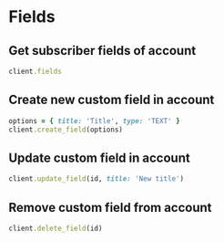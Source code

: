 # Fields

## Get subscriber fields of account

```ruby
client.fields
```

## Create new custom field in account

```ruby
options = { title: 'Title', type: 'TEXT' }
client.create_field(options)
```

## Update custom field in account

```ruby
client.update_field(id, title: 'New title')
```

## Remove custom field from account

```ruby
client.delete_field(id)
```
